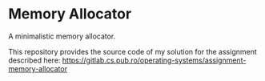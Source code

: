 # Memory Allocator

A minimalistic memory allocator.

This repository provides the source code of my solution for the assignment
described here: https://gitlab.cs.pub.ro/operating-systems/assignment-memory-allocator